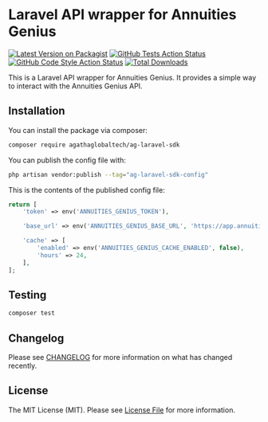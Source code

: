 # Laravel API wrapper for Annuities Genius

[![Latest Version on Packagist](https://img.shields.io/packagist/v/agathaglobaltech/ag-laravel-sdk.svg?style=flat-square)](https://packagist.org/packages/agathaglobaltech/ag-laravel-sdk)
[![GitHub Tests Action Status](https://img.shields.io/github/actions/workflow/status/agathaglobaltech/ag-laravel-sdk/run-tests.yml?branch=main&label=tests&style=flat-square)](https://github.com/agathaglobaltech/ag-laravel-sdk/actions?query=workflow%3Arun-tests+branch%3Amain)
[![GitHub Code Style Action Status](https://img.shields.io/github/actions/workflow/status/agathaglobaltech/ag-laravel-sdk/fix-php-code-style-issues.yml?branch=main&label=code%20style&style=flat-square)](https://github.com/agathaglobaltech/ag-laravel-sdk/actions?query=workflow%3A"Fix+PHP+code+style+issues"+branch%3Amain)
[![Total Downloads](https://img.shields.io/packagist/dt/agathaglobaltech/ag-laravel-sdk.svg?style=flat-square)](https://packagist.org/packages/agathaglobaltech/ag-laravel-sdk)

This is a Laravel API wrapper for Annuities Genius. It provides a simple way to interact with the Annuities Genius API.

## Installation

You can install the package via composer:

```bash
composer require agathaglobaltech/ag-laravel-sdk
```

You can publish the config file with:

```bash
php artisan vendor:publish --tag="ag-laravel-sdk-config"
```

This is the contents of the published config file:

```php
return [
    'token' => env('ANNUITIES_GENIUS_TOKEN'),

    'base_url' => env('ANNUITIES_GENIUS_BASE_URL', 'https://app.annuitiesgenius.com/api'),

    'cache' => [
        'enabled' => env('ANNUITIES_GENIUS_CACHE_ENABLED', false),
        'hours' => 24,
    ],
];
```

## Testing

```bash
composer test
```

## Changelog

Please see [CHANGELOG](CHANGELOG.md) for more information on what has changed recently.

## License

The MIT License (MIT). Please see [License File](LICENSE.md) for more information.
